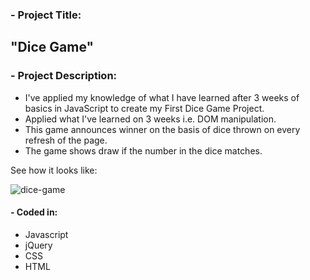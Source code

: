 ### - Project Title:
## "Dice Game"
                  
### - Project Description:

- I've applied my knowledge of what I have learned after 3 weeks of basics in JavaScript to create my First Dice Game Project.
- Applied what I've learned on 3 weeks i.e. DOM manipulation.
- This game announces winner on the basis of dice thrown on every refresh of the page.
- The game shows draw if the number in the dice matches.


See how it looks like:

![dice-game](https://user-images.githubusercontent.com/59916981/94834111-ad283700-042f-11eb-9d6e-ea86b9ef96cd.PNG)


#### - Coded in:
   * Javascript
   * jQuery
   * CSS
   * HTML
   
